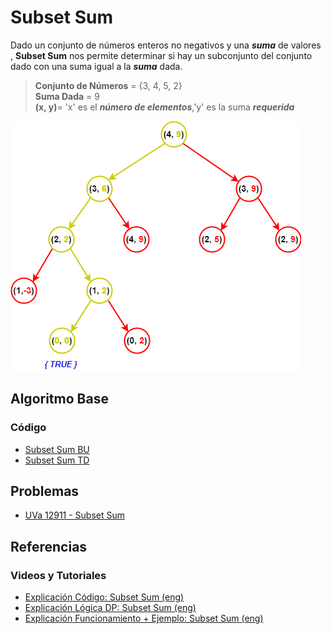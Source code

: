 # Subset Sum

Dado un conjunto de números enteros no negativos y una _**suma**_ de valores , **Subset Sum** nos permite determinar si hay un subconjunto del conjunto dado con una suma igual a la _**suma**_ dada.<br/>

> **Conjunto de Números** = {3, 4, 5, 2}<br/>
> **Suma Dada** = 9<br/>
> **(x, y)**= 'x' es el _**número de elementos**_,'y' es la suma _**requerida**_<br/>

![Subset Sum Graffic](https://github.com/AleS900/prueba/blob/master/assets/subsetsum.png)
## Algoritmo Base
### Código
-  [Subset Sum BU](https://github.com/PaulLandaeta/algoritmica2/blob/master/contenido/Programacion%20Dinamica/Subset%20Sum/subsetSumBU.cpp)
-  [Subset Sum TD](https://github.com/PaulLandaeta/algoritmica2/blob/master/contenido/Programacion%20Dinamica/Subset%20Sum/subsetSumTD.cpp)

## Problemas
-  [UVa 12911 - Subset Sum](https://onlinejudge.org/index.php?option=onlinejudge&Itemid=8&page=show_problem&problem=4776)

## Referencias
### Videos y Tutoriales
-  [Explicación Código: Subset Sum (eng)](https://www.youtube.com/watch?v=nqlNzOcnCfs)
-  [Explicación Lógica DP: Subset Sum (eng)](https://www.youtube.com/watch?v=dJmyfFC3-3A)
-  [Explicación Funcionamiento + Ejemplo: Subset Sum (eng)](https://www.youtube.com/watch?v=BT_ACNC47Os)


